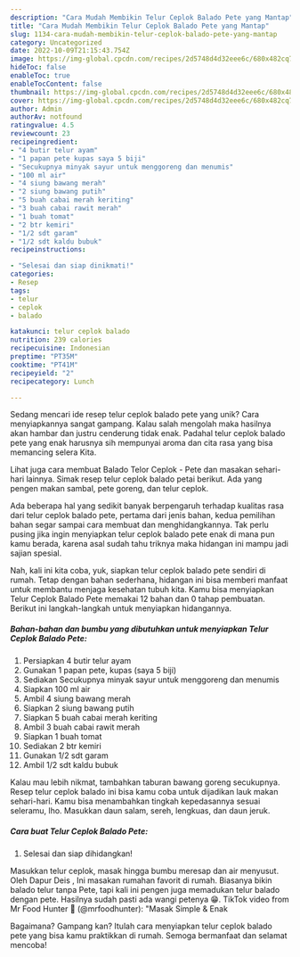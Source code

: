 ```yaml
---
description: "Cara Mudah Membikin Telur Ceplok Balado Pete yang Mantap"
title: "Cara Mudah Membikin Telur Ceplok Balado Pete yang Mantap"
slug: 1134-cara-mudah-membikin-telur-ceplok-balado-pete-yang-mantap
category: Uncategorized
date: 2022-10-09T21:15:43.754Z
image: https://img-global.cpcdn.com/recipes/2d5748d4d32eee6c/680x482cq70/telur-ceplok-balado-pete-foto-resep-utama.jpg
hideToc: false
enableToc: true
enableTocContent: false
thumbnail: https://img-global.cpcdn.com/recipes/2d5748d4d32eee6c/680x482cq70/telur-ceplok-balado-pete-foto-resep-utama.jpg
cover: https://img-global.cpcdn.com/recipes/2d5748d4d32eee6c/680x482cq70/telur-ceplok-balado-pete-foto-resep-utama.jpg
author: Admin
authorAv: notfound
ratingvalue: 4.5
reviewcount: 23
recipeingredient:
- "4 butir telur ayam"
- "1 papan pete kupas saya 5 biji"
- "Secukupnya minyak sayur untuk menggoreng dan menumis"
- "100 ml air"
- "4 siung bawang merah"
- "2 siung bawang putih"
- "5 buah cabai merah keriting"
- "3 buah cabai rawit merah"
- "1 buah tomat"
- "2 btr kemiri"
- "1/2 sdt garam"
- "1/2 sdt kaldu bubuk"
recipeinstructions:

- "Selesai dan siap dinikmati!"
categories:
- Resep
tags:
- telur
- ceplok
- balado

katakunci: telur ceplok balado 
nutrition: 239 calories
recipecuisine: Indonesian
preptime: "PT35M"
cooktime: "PT41M"
recipeyield: "2"
recipecategory: Lunch

---
```





Sedang mencari ide resep telur ceplok balado pete yang unik? Cara menyiapkannya sangat gampang. Kalau salah mengolah maka hasilnya akan hambar dan justru cenderung tidak enak. Padahal telur ceplok balado pete yang enak harusnya sih mempunyai aroma dan cita rasa yang bisa memancing selera Kita.





Lihat juga cara membuat Balado Telor Ceplok - Pete dan masakan sehari-hari lainnya. Simak resep telur ceplok balado petai berikut. Ada yang pengen makan sambal, pete goreng, dan telur ceplok.

Ada beberapa hal yang sedikit banyak berpengaruh terhadap kualitas rasa dari telur ceplok balado pete, pertama dari jenis bahan, kedua pemilihan bahan segar sampai cara membuat dan menghidangkannya. Tak perlu pusing jika ingin menyiapkan telur ceplok balado pete enak di mana pun kamu berada, karena asal sudah tahu triknya maka hidangan ini mampu jadi sajian spesial.






Nah, kali ini kita coba, yuk, siapkan telur ceplok balado pete sendiri di rumah. Tetap dengan bahan sederhana, hidangan ini bisa memberi manfaat untuk membantu menjaga kesehatan tubuh kita. Kamu bisa menyiapkan Telur Ceplok Balado Pete memakai 12 bahan dan 0 tahap pembuatan. Berikut ini langkah-langkah untuk menyiapkan hidangannya.

<!--inarticleads1-->

##### Bahan-bahan dan bumbu yang dibutuhkan untuk menyiapkan Telur Ceplok Balado Pete:

1. Persiapkan 4 butir telur ayam
1. Gunakan 1 papan pete, kupas (saya 5 biji)
1. Sediakan Secukupnya minyak sayur untuk menggoreng dan menumis
1. Siapkan 100 ml air
1. Ambil 4 siung bawang merah
1. Siapkan 2 siung bawang putih
1. Siapkan 5 buah cabai merah keriting
1. Ambil 3 buah cabai rawit merah
1. Siapkan 1 buah tomat
1. Sediakan 2 btr kemiri
1. Gunakan 1/2 sdt garam
1. Ambil 1/2 sdt kaldu bubuk


Kalau mau lebih nikmat, tambahkan taburan bawang goreng secukupnya. Resep telur ceplok balado ini bisa kamu coba untuk dijadikan lauk makan sehari-hari. Kamu bisa menambahkan tingkah kepedasannya sesuai seleramu, lho. Masukkan daun salam, sereh, lengkuas, dan daun jeruk. 

<!--inarticleads2-->

##### Cara buat Telur Ceplok Balado Pete:


1. Selesai dan siap dihidangkan!

Masukkan telur ceplok, masak hingga bumbu meresap dan air menyusut. Oleh Dapur Deis , Ini masakan rumahan favorit di rumah. Biasanya bikin balado telur tanpa Pete, tapi kali ini pengen juga memadukan telur balado dengan pete. Hasilnya sudah pasti ada wangi petenya 😁. TikTok video from Mr Food Hunter 🍳 (@mrfoodhunter): &#34;Masak Simple &amp; Enak 

Bagaimana? Gampang kan? Itulah cara menyiapkan telur ceplok balado pete yang bisa kamu praktikkan di rumah. Semoga bermanfaat dan selamat mencoba!
